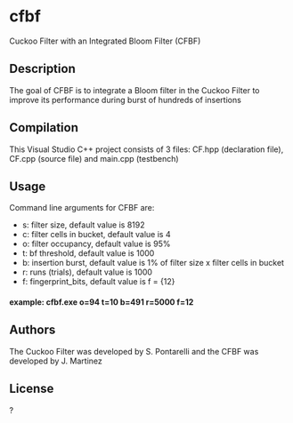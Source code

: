 # cfbf
Cuckoo Filter with an Integrated Bloom Filter (CFBF)

## Description

The goal of CFBF is to integrate a Bloom filter in the Cuckoo Filter to improve its performance during burst of hundreds of insertions

## Compilation

This Visual Studio C++ project consists of 3 files: CF.hpp (declaration file), CF.cpp (source file) and main.cpp (testbench)

## Usage

Command line arguments for CFBF are:

- s: filter size, default value is 8192
- c: filter cells in bucket, default value is 4
- o: filter occupancy, default value is 95%
- t: bf threshold, default value is 1000
- b: insertion burst, default value is 1% of filter size x filter cells in bucket
- r: runs (trials), default value is 1000
- f: fingerprint_bits, default value is f = {12}

#### example: cfbf.exe o=94 t=10 b=491 r=5000 f=12

## Authors

The Cuckoo Filter was developed by S. Pontarelli and the CFBF was developed by J. Martinez

## License

?
